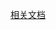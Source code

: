 [相关文档](https://v3.cn.vuejs.org/api/sfc-script-setup.html#%E5%91%BD%E5%90%8D%E7%A9%BA%E9%97%B4%E7%BB%84%E4%BB%B6)
